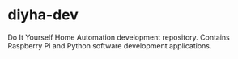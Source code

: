 # diyha-dev
Do It Yourself Home Automation development repository. Contains Raspberry Pi and Python software development applications.
